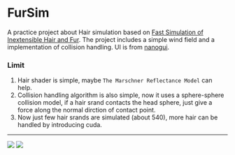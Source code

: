 FurSim
=====================
A practice project about Hair simulation based on [Fast Simulation of Inextensible Hair and Fur](http://matthias-mueller-fischer.ch/publications/FTLHairFur.pdf). 
The project includes a simple wind field and a implementation of collision handling. UI is from [nanogui](https://github.com/wjakob/nanogui).
### Limit
1. Hair shader is simple, maybe `The Marschner Reflectance Model` can help.
2. Collision handling algorithm is also simple, now it uses a sphere-sphere collision model, if a hair srand contacts the head sphere, just give a force along the normal dirction of contact point. 
3. Now just few hair srands are simulated (about 540), more hair can be handled by introducing cuda.
****
![](https://github.com/hanke100321/FurSim/blob/master/resources/ScreenShots/hair1.png)
![](https://github.com/hanke100321/FurSim/blob/master/resources/ScreenShots/hair3.png)
